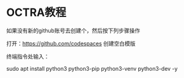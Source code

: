 # OCTRA教程
如果没有新的github账号去创建个，然后按下列步骤操作

打开：https://github.com/codespaces 创建空白模版

终端指令处输入：

sudo apt install python3 python3-pip python3-venv python3-dev -y
